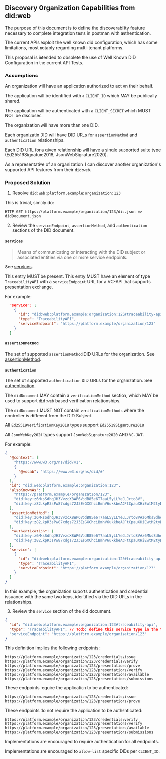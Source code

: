 ## Discovery Organization Capabilities from did:web

The purpose of this document is to define the discoverability feature necessary to complete integration tests in postman with authentication.

The current APIs exploit the well known did configuration, which has some limitations, most notably regarding multi-tenant platforms.

This proposal is intended to obsolete the use of Well Known DID Configuration in the current API Tests.

### Assumptions

An organization will have an application authorized to act on their behalf.

The application will be identified with a `CLIENT_ID` which MAY be publically shared.

The application will be authenticated with a `CLIENT_SECRET` which MUST NOT be disclosed.

The organization will have more than one DID.

Each organizatin DID will have DID URLs for `assertionMethod` and `authentication` relationships.

Each DID URL for a given relationship will have a single supported suite type (Ed25519Signature2018, JsonWebSignature2020).

As a representative of an organization, I can discover another organization's supported API features from their `did:web`.

### Proposed Solution

1. Resolve `did:web:platform.example:organization:123`

This is trivial, simply do:

```
HTTP GET https://platform.example/organization/123/did.json => didDocument.json
```

2. Review the `serviceEndpoint`, `assertionMethod`, and `authentication` sections of the DID document.

#### `services`

> Means of communicating or interacting with the DID subject or associated entities via one or more service endpoints. 

See [services](https://www.w3.org/TR/did-core/#dfn-service).

This entry MUST be present.
This entry MUST have an element of type `TraceabilityAPI` with a `serviceEndpoint` URL for a VC-API that supports presentation exchange.

For example: 
```json
  "service": [
    {
      "id": "did:web:platform.example:organization:123#traceability-api",
      "type": "TraceabilityAPI",
      "serviceEndpoint": "https://platform.example/organization/123"
    }
  ]
```

#### `assertionMethod`

The set of supported `assertionMethod` DID URLs for the organization.
See [assertionMethod](https://www.w3.org/TR/did-core/#assertion).


#### `authentication`

The set of supported `authentication` DID URLs for the organization.
See [authentication](https://www.w3.org/TR/did-core/#authentication).

The `didDocument` MAY contain a `verificationMethod` section, which MAY be used to support `did:web` based verification relationships.

The `didDocument` MUST NOT contain `verificationMethods` where the controller is different from the DID Subject.

All `Ed25519VerificationKey2018` types support `Ed25519Siganture2018`

All `JsonWebKey2020` types support `JsonWebSignature2020` AND `VC-JWT`.

For example:

```json
{
  "@context": [
    "https://www.w3.org/ns/did/v1",
    {
      "@vocab": "https://www.w3.org/ns/did/#"
    }
  ],
  "id": "did:web:platform.example:organization:123",
  "alsoKnownAs": [
    "https://platform.example/organization/123",
    "did:key:z6MksSdhqJH3VvzcX8WP6VbdB85e6T7aaL5yLLYeJLJrto8V",
    "did:key:z82LkpR3sPw87xdgs72J3EzGXChciBmhV6ukkbeAGFtCpauXHiEwtM2tyDcphRnLmKsB1fi"
  ],
  "assertionMethod": [
    "did:key:z6MksSdhqJH3VvzcX8WP6VbdB85e6T7aaL5yLLYeJLJrto8V#z6MksSdhqJH3VvzcX8WP6VbdB85e6T7aaL5yLLYeJLJrto8V",
    "did:key:z82LkpR3sPw87xdgs72J3EzGXChciBmhV6ukkbeAGFtCpauXHiEwtM2tyDcphRnLmKsB1fi#z82LkpR3sPw87xdgs72J3EzGXChciBmhV6ukkbeAGFtCpauXHiEwtM2tyDcphRnLmKsB1fi"
  ],
   "authentication": [
    "did:key:z6MksSdhqJH3VvzcX8WP6VbdB85e6T7aaL5yLLYeJLJrto8V#z6MksSdhqJH3VvzcX8WP6VbdB85e6T7aaL5yLLYeJLJrto8V",
    "did:key:z82LkpR3sPw87xdgs72J3EzGXChciBmhV6ukkbeAGFtCpauXHiEwtM2tyDcphRnLmKsB1fi#z82LkpR3sPw87xdgs72J3EzGXChciBmhV6ukkbeAGFtCpauXHiEwtM2tyDcphRnLmKsB1fi"
  ],
  "service": [
    {
      "id": "did:web:platform.example:organization:123#traceability-api",
      "type": "TraceabilityAPI",
      "serviceEndpoint": "https://platform.example/organization/123"
    }
  ]
}
```

In this example, the organization suports authentication and credential issuance with the same two keys, identified via the DID URLs in the relationships.

3. Review the `service` section of the did document.

```json
{
  "id": "did:web:platform.example:organization:123#traceability-api",
  "type": "TraceabilityAPI", // Todo: define this service type in the trace-vocab.
  "serviceEndpoint": "https://platform.example/organization/123"
}
```

This definition implies the following endpoints:

```
https://platform.example/organization/123/credentials/issue
https://platform.example/organization/123/credentials/verify
https://platform.example/organization/123/presentations/prove
https://platform.example/organization/123/presentations/verify
https://platform.example/organization/123/presentations/available
https://platform.example/organization/123/presentations/submissions
```

These endpoints require the application to be authenticated:

```
https://platform.example/organization/123/credentials/issue
https://platform.example/organization/123/presentations/prove
```

These endpoints do not require the application to be authenticated:

```
https://platform.example/organization/123/credentials/verify
https://platform.example/organization/123/presentations/verify
https://platform.example/organization/123/presentations/available
https://platform.example/organization/123/presentations/submissions
```

Implementations are encouraged to require authentication for all endpoints.

Implementations are encouraged to `allow-list` specific DIDs per `CLIENT_ID`.

